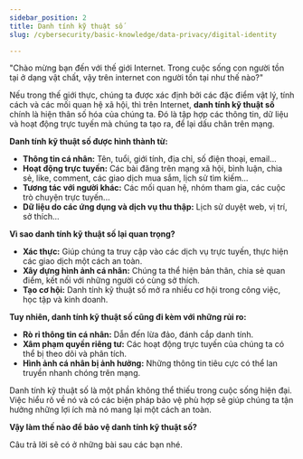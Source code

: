 ```yaml
---
sidebar_position: 2
title: Danh tính kỹ thuật số
slug: /cybersecurity/basic-knowledge/data-privacy/digital-identity

---
```


"Chào mừng bạn đến với thế giới Internet. Trong cuộc sống con người tồn tại ở dạng vật chất, vậy trên internet con người tồn tại như thế nào?"

Nếu trong thế giới thực, chúng ta được xác định bởi các đặc điểm vật lý, tính cách và các mối quan hệ xã hội, thì trên Internet, **danh tính kỹ thuật số** chính là hiện thân số hóa của chúng ta. Đó là tập hợp các thông tin, dữ liệu và hoạt động trực tuyến mà chúng ta tạo ra, để lại dấu chân trên mạng.

**Danh tính kỹ thuật số được hình thành từ:**

* **Thông tin cá nhân:** Tên, tuổi, giới tính, địa chỉ, số điện thoại, email...
* **Hoạt động trực tuyến:** Các bài đăng trên mạng xã hội, bình luận, chia sẻ, like, comment, các giao dịch mua sắm, lịch sử tìm kiếm...
* **Tương tác với người khác:** Các mối quan hệ, nhóm tham gia, các cuộc trò chuyện trực tuyến...
* **Dữ liệu do các ứng dụng và dịch vụ thu thập:** Lịch sử duyệt web, vị trí, sở thích...

**Vì sao danh tính kỹ thuật số lại quan trọng?**

* **Xác thực:** Giúp chúng ta truy cập vào các dịch vụ trực tuyến, thực hiện các giao dịch một cách an toàn.
* **Xây dựng hình ảnh cá nhân:** Chúng ta thể hiện bản thân, chia sẻ quan điểm, kết nối với những người có cùng sở thích.
* **Tạo cơ hội:** Danh tính kỹ thuật số mở ra nhiều cơ hội trong công việc, học tập và kinh doanh.

**Tuy nhiên, danh tính kỹ thuật số cũng đi kèm với những rủi ro:**

* **Rò rỉ thông tin cá nhân:** Dẫn đến lừa đảo, đánh cắp danh tính.
* **Xâm phạm quyền riêng tư:** Các hoạt động trực tuyến của chúng ta có thể bị theo dõi và phân tích.
* **Hình ảnh cá nhân bị ảnh hưởng:** Những thông tin tiêu cực có thể lan truyền nhanh chóng trên mạng.

Danh tính kỹ thuật số là một phần không thể thiếu trong cuộc sống hiện đại. Việc hiểu rõ về nó và có các biện pháp bảo vệ phù hợp sẽ giúp chúng ta tận hưởng những lợi ích mà nó mang lại một cách an toàn. 

**Vậy làm thế nào để bảo vệ danh tính kỹ thuật số?**

Câu trả lời sẽ có ở những bài sau các bạn nhé.


